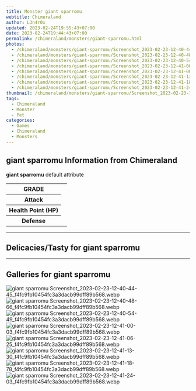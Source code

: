 ```yaml
---
title: Monster giant sparromu
webtitle: Chimeraland
author: L3n4r0x
updated: 2023-02-24T19:55:43+07:00
date: 2023-02-24T19:44:43+07:00
permalink: /chimeraland/monsters/giant-sparromu.html
photos:
  - /chimeraland/monsters/giant-sparromu/Screenshot_2023-02-23-12-40-44-45_f4fc9fb10454fc3a3dacb99dff89b568.webp
  - /chimeraland/monsters/giant-sparromu/Screenshot_2023-02-23-12-40-48-66_f4fc9fb10454fc3a3dacb99dff89b568.webp
  - /chimeraland/monsters/giant-sparromu/Screenshot_2023-02-23-12-40-54-49_f4fc9fb10454fc3a3dacb99dff89b568.webp
  - /chimeraland/monsters/giant-sparromu/Screenshot_2023-02-23-12-41-00-03_f4fc9fb10454fc3a3dacb99dff89b568.webp
  - /chimeraland/monsters/giant-sparromu/Screenshot_2023-02-23-12-41-06-25_f4fc9fb10454fc3a3dacb99dff89b568.webp
  - /chimeraland/monsters/giant-sparromu/Screenshot_2023-02-23-12-41-13-30_f4fc9fb10454fc3a3dacb99dff89b568.webp
  - /chimeraland/monsters/giant-sparromu/Screenshot_2023-02-23-12-41-18-78_f4fc9fb10454fc3a3dacb99dff89b568.webp
  - /chimeraland/monsters/giant-sparromu/Screenshot_2023-02-23-12-41-24-03_f4fc9fb10454fc3a3dacb99dff89b568.webp
thumbnail: /chimeraland/monsters/giant-sparromu/Screenshot_2023-02-23-12-40-44-45_f4fc9fb10454fc3a3dacb99dff89b568.webp
tags:
  - Chimeraland
  - Monster
  - Pet
categories:
  - Games
  - Chimeraland
  - Monsters
---
```


<section id="bootstrap-wrapper"><link rel="stylesheet" href="https://rawcdn.githack.com/dimaslanjaka/Web-Manajemen/bb6505ea081a75a7c845f65fb9d939276931c82f/css/bootstrap-4.5-wrapper.css"/><h2>giant sparromu Information from Chimeraland</h2><p><b>giant sparromu</b> default attribute <table><tr><th>GRADE</th><td></td></tr><tr><th>Attack</th><td></td></tr><tr><th>Health Point (HP)</th><td></td></tr><tr><th>Defense</th><td></td></tr></table></p><hr/><h2>Delicacies/Tasty for giant sparromu</h2><hr/><div id="gallery"><h2>Galleries for giant sparromu</h2><div class="row"><div class="col-lg-6 col-12"><img src="/chimeraland/monsters/giant-sparromu/Screenshot_2023-02-23-12-40-44-45_f4fc9fb10454fc3a3dacb99dff89b568.webp" alt="giant sparromu Screenshot_2023-02-23-12-40-44-45_f4fc9fb10454fc3a3dacb99dff89b568.webp"/></div><div class="col-lg-6 col-12"><img src="/chimeraland/monsters/giant-sparromu/Screenshot_2023-02-23-12-40-48-66_f4fc9fb10454fc3a3dacb99dff89b568.webp" alt="giant sparromu Screenshot_2023-02-23-12-40-48-66_f4fc9fb10454fc3a3dacb99dff89b568.webp"/></div><div class="col-lg-6 col-12"><img src="/chimeraland/monsters/giant-sparromu/Screenshot_2023-02-23-12-40-54-49_f4fc9fb10454fc3a3dacb99dff89b568.webp" alt="giant sparromu Screenshot_2023-02-23-12-40-54-49_f4fc9fb10454fc3a3dacb99dff89b568.webp"/></div><div class="col-lg-6 col-12"><img src="/chimeraland/monsters/giant-sparromu/Screenshot_2023-02-23-12-41-00-03_f4fc9fb10454fc3a3dacb99dff89b568.webp" alt="giant sparromu Screenshot_2023-02-23-12-41-00-03_f4fc9fb10454fc3a3dacb99dff89b568.webp"/></div><div class="col-lg-6 col-12"><img src="/chimeraland/monsters/giant-sparromu/Screenshot_2023-02-23-12-41-06-25_f4fc9fb10454fc3a3dacb99dff89b568.webp" alt="giant sparromu Screenshot_2023-02-23-12-41-06-25_f4fc9fb10454fc3a3dacb99dff89b568.webp"/></div><div class="col-lg-6 col-12"><img src="/chimeraland/monsters/giant-sparromu/Screenshot_2023-02-23-12-41-13-30_f4fc9fb10454fc3a3dacb99dff89b568.webp" alt="giant sparromu Screenshot_2023-02-23-12-41-13-30_f4fc9fb10454fc3a3dacb99dff89b568.webp"/></div><div class="col-lg-6 col-12"><img src="/chimeraland/monsters/giant-sparromu/Screenshot_2023-02-23-12-41-18-78_f4fc9fb10454fc3a3dacb99dff89b568.webp" alt="giant sparromu Screenshot_2023-02-23-12-41-18-78_f4fc9fb10454fc3a3dacb99dff89b568.webp"/></div><div class="col-lg-6 col-12"><img src="/chimeraland/monsters/giant-sparromu/Screenshot_2023-02-23-12-41-24-03_f4fc9fb10454fc3a3dacb99dff89b568.webp" alt="giant sparromu Screenshot_2023-02-23-12-41-24-03_f4fc9fb10454fc3a3dacb99dff89b568.webp"/></div></div></div></section>